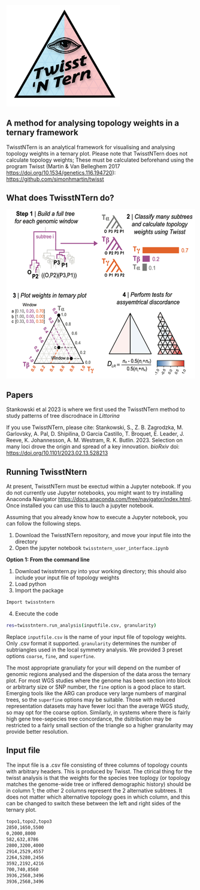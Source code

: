 <img src="logo.png" height="270pt" align="bottom">

## A method for analysing topology weights in a ternary framework

TwisstNTern is an analytical framework for visualising and analysing topology weights in a ternary plot. Please note that TwisstNTern does not calculate topology weights; These must be calculated beforehand using the program Twisst (Martin & Van Belleghem 2017 https://doi.org/10.1534/genetics.116.194720): https://github.com/simonhmartin/twisst

## What does TwisstNTern do?
<img src="method_overview.png" height="450pt" align="bottom">


## Papers
Stankowski et al 2023 is where we first used the TwisstNTern method to study patterns of tree discrodnace in _Littorina_ 

If you use TwisstNTern, please cite:
Stankowski, S., Z. B. Zagrodzka, M. Garlovsky, A. Pal, D. Shipilina, D Garcia Castillo, T. Broquet, E. Leader, J. Reeve, K. Johannesson, A. M. Westram, R. K. Butlin. 2023. Selection on many loci drove the origin and spread of a key innovation. _bioRxiv_ doi: https://doi.org/10.1101/2023.02.13.528213

## Running TwisstNtern
At present, TwisstNTern must be exectud within a Jupyter notebook. If you do not currently use Jupyter notebooks, you might want to try installing Anaconda Navigator https://docs.anaconda.com/free/navigator/index.html. Once installed you can use this to lauch a jupyter notebook.

Assuming that you already know how to execute a Jupyter notebook, you can follow the following steps.

1) Download the TwisstNTern repository, and move your input file into the directory
2) Open the jupyter notebook `twisstntern_user_interface.ipynb`




**Option 1: From the command line**

1) Download twisstntern.py into your working directory; this should also include your input file of topology weights
2) Load python
3) Import the package
```bash
Import twisstntern
```
4) Execute the code
```bash
res=twisstntern.run_analysis(inputfile.csv, granularity)
```
Replace `inputfile.csv` is the name of your input file of topology weights. Only .csv format it supported. 
`granularity` determines the number of subtriangles used in the local symmetry analysis. We provided 3 preset options `coarse`, `fine`, and `superfine`. 

The most appropriate granuliaty for your will depend on the number of genomic regions analysed and the dispersion of the data aross the ternary plot. For most WGS studies where the genome has been section into block or arbitrarty size or SNP number, the `fine` option is a good place to start. Emerging tools like the ARG can produce very large numbers of marginal trees, so the `superfine` options may be suitable. Those with reduced representation datasets may have fewer loci than the average WGS study, so may opt for the coarse option. Similarly, in systems where there is fairly high gene tree-sepecies tree concordance, the dsitribution may be restricted to a fairly small section of the triangle so a higher granularity may provide better resolution. 

## Input file
The input file is a .csv file consisting of three columns of topology counts with arbitrary headers. This is produced by Twisst. The ctirical thing for the twisst analysis is that the weights for the species tree toplogy (or topology matches the genome-wide tree or inffered demographic history) should be in column 1; the other 2 columns represent the 2 alternative subtrees. It does not matter which alternative topology goes in which column, and this can be changed to switch these between the left and right sides of the ternary plot. 

```
topo1,topo2,topo3
2850,1650,5500
0,2000,8000
582,632,8786
2800,3200,4000
2914,2529,4557
2264,5280,2456
3592,2192,4216
700,740,8560
3936,2568,3496
3936,2568,3496
```


